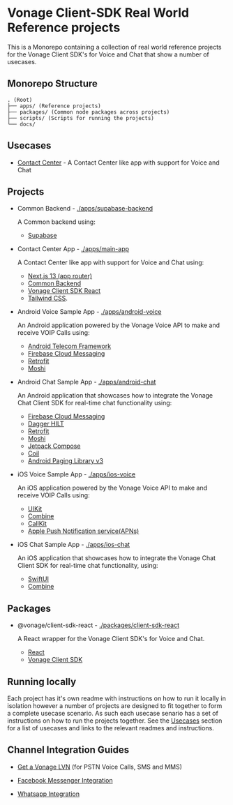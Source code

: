# Vonage Client-SDK Real World Reference projects

This is a Monorepo containing a collection of real world reference projects for the Vonage Client SDK's for Voice and Chat that show a number of usecases.

## Monorepo Structure

```text
. (Root)
├── apps/ (Reference projects)
├── packages/ (Common node packages across projects)
├── scripts/ (Scripts for running the projects)
└── docs/
```

## Usecases

- [Contact Center](./docs/contact-center.md) - A Contact Center like app with support for Voice and Chat

## Projects

- Common Backend - [./apps/supabase-backend](./apps/supabase-backend/README.md)

    A Common backend using:
  - [Supabase](https://supabase.io/)

- Contact Center App - [./apps/main-app](./apps/main-app/README.md)

    A Contact Center like app with support for Voice and Chat using:
  - [Next.js 13 (app router)](https://nextjs.org/docs)
  - [Common Backend](./supabase)
  - [Vonage Client SDK React](./packages/client-sdk-react)
  - [Tailwind CSS](https://tailwindcss.com/).

- Android Voice Sample App - [./apps/android-voice](./apps/android-voice/README.md)
  
  An Android application powered by the Vonage Voice API to make and receive VOIP Calls using:
  - [Android Telecom Framework](https://developer.android.com/guide/topics/connectivity/telecom)
  - [Firebase Cloud Messaging](https://firebase.google.com/docs/cloud-messaging)
  - [Retrofit](https://square.github.io/retrofit/)
  - [Moshi](https://github.com/square/moshi)

- Android Chat Sample App - [./apps/android-chat](./apps/android-chat/README.md)

  An Android application that showcases how to integrate the Vonage Chat Client SDK for real-time chat functionality using:
  - [Firebase Cloud Messaging](https://firebase.google.com/docs/cloud-messaging)
  - [Dagger HILT](https://developer.android.com/training/dependency-injection/hilt-android)
  - [Retrofit](https://square.github.io/retrofit/)
  - [Moshi](https://github.com/square/moshi)
  - [Jetpack Compose](https://developer.android.com/jetpack/compose)
  - [Coil](https://coil-kt.github.io/coil/)
  - [Android Paging Library v3](https://developer.android.com/topic/libraries/architecture/paging/v3-overview)

- iOS Voice Sample App - [./apps/ios-voice](./apps/ios-voice/README.md)

  An iOS application powered by the Vonage Voice API to make and receive VOIP Calls using:
  - [UIKit](https://developer.apple.com/documentation/uikit)
  - [Combine](https://developer.apple.com/documentation/combine)
  - [CallKit](https://developer.apple.com/documentation/callkit)
  - [Apple Push Notification service(APNs)](https://developer.apple.com/documentation/usernotifications/registering_your_app_with_apns)

- iOS Chat Sample App - [./apps/ios-chat](./apps/ios-chat/README.md)

  An iOS application that showcases how to integrate the Vonage Chat Client SDK for real-time chat functionality, using:
  - [SwiftUI](https://developer.apple.com/xcode/swiftui/)
  - [Combine](https://developer.apple.com/documentation/combine)

## Packages

- @vonage/client-sdk-react - [./packages/client-sdk-react](./packages/client-sdk-react/README.md.md)

    A React wrapper for the Vonage Client SDK's for Voice and Chat.
  - [React](https://reactjs.org/)
  - [Vonage Client SDK](https://developer.vonage.com/en/client-sdk/overview)

## Running locally

Each project has it's own readme with instructions on how to run it locally in isolation however a number of projects are designed to fit together to form a complete usecase scenario. As such each usecase senario has a set of instructions on how to run the projects together. See the [Usecases](#usecases) section for a list of usecases and links to the relevant readmes and instructions.

## Channel Integration Guides

- [Get a Vonage LVN](./docs/lvn-integration.md) (for PSTN Voice Calls, SMS and MMS)

- [Facebook Messenger Integration](./docs/facebook-integration.md)

- [Whatsapp Integration](./docs/whatsapp-integration.md)
